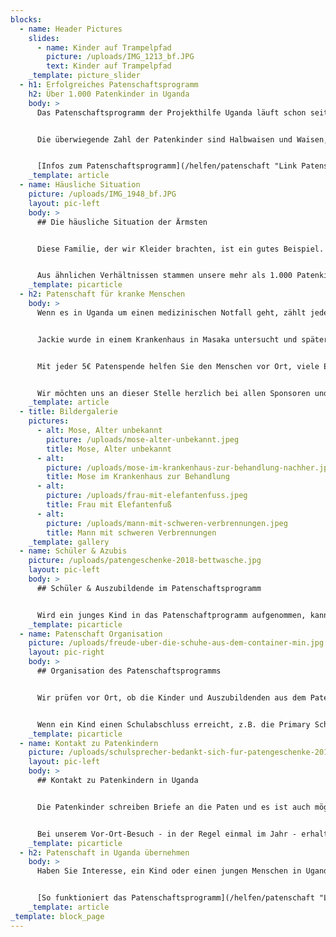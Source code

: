 ```yaml
---
blocks:
  - name: Header Pictures
    slides:
      - name: Kinder auf Trampelpfad
        picture: /uploads/IMG_1213_bf.JPG
        text: Kinder auf Trampelpfad
    _template: picture_slider
  - h1: Erfolgreiches Patenschaftsprogramm
    h2: Über 1.000 Patenkinder in Uganda
    body: >
      Das Patenschaftsprogramm der Projekthilfe Uganda läuft schon seit vielen Jahren und ist stetig angewachsen. Derzeit sind mehr als 1.000 Kinder und junge Erwachsene im Programm. Dies zeigt zum einen die Hilfsbedürftigkeit der Menschen in Uganda, aber zugleich auch die Bereitschaft der Menschen in Deutschland, einem Kind in Afrika eine Ausbildung zu ermöglichen.


      Die überwiegende Zahl der Patenkinder sind Halbwaisen und Waisen, deren Eltern an Aids gestorben sind und die bei einer Oma wohnen. Von solchen Familien nehmen unsere Vertrauensleute vor Ort Kinder auf unsere Liste für das Patenschaftprogramm. Für diese suchen wir Paten, die bereit sind, Schule und Ausbildung zu finanzieren.


      [Infos zum Patenschaftsprogramm](/helfen/patenschaft "Link Patenschaft")
    _template: article
  - name: Häusliche Situation
    picture: /uploads/IMG_1948_bf.JPG
    layout: pic-left
    body: >
      ## Die häusliche Situation der Ärmsten


      Diese Familie, der wir Kleider brachten, ist ein gutes Beispiel. Mutter und Vater haben Aids wie ein Viertel der Bevölkerung im Busch. Die Mutter ist schon sehr schwach und muss ihre Kinder und einige einer verstorbenen Schwester versorgen. Der Vater und ein Sohn haben Würmer in den Fußsohlen, die unbehandelt zur geistigen Behinderung führen. Drei ihrer Kinder sind gestorben, eines an einer Infektionskrankheit, eines bekam zu früh ein Kind und hätte einen Kaiserschnitt gebraucht, eines hat die Malaria nicht überlebt. Der Junge links hat eine schwere Malaria überstanden, ist aber seitdem geistig behindert. Sie leben in einer Hütte ohne Betten und Wolldecken und haben nur ein kleines Stück Land, das kaum zur Ernährung reicht.


      Aus ähnlichen Verhältnissen stammen unsere mehr als 1.000 Patenkinder.
    _template: picarticle
  - h2: Patenschaft für kranke Menschen
    body: >
      Wenn es in Uganda um einen medizinischen Notfall geht, zählt jede Sekunde. Bei einer kritischen Entbindung oder der Behandlung eines unterernährten Kindes ist keine Zeit zu verlieren. Die häufigsten Todesursachen einer schwangeren/gebärenden Frau sind Blutungen, Blutvergiftung, Geburtshindernisse und verpfuschte Abtreibungen. Während die Sponsorenkinder durch die finanzielle Unterstützung der Paten medizinisch abgesichert sind, können eine Vielzahl an armen Kindern und Erwachsenen im Umkreis von Kyamuliibwa nur hoffen, dass ein Arzt diese im örtlichen Krankenhaus umsonst behandeln kann. Oft fehlt das nötige Kleingeld, was zur Folge hat, dass Eltern oft ihre kranken Kinder und sich selbst nicht auf den Weg in ein Krankenhaus begeben. So können z.B. keine Malariabehandlungen oder eine Blinddarmoperation durchgeführt werden. Aus der Not heraus lassen diese sich stattdessen von „Privatheilern“ behandeln, die mit fragwürdigen medizinischen Praktiken und unqualifiziertem Personal ihre Geschäfte treiben. Ein unterernährtes Kind ist somit häufig chancenlos. Die 6-jährige Jackie aus Kyamuliibwa hingegen hatte großes Glück: Unsere Mitarbeiter vor Ort wurden bei einem der regelmäßigen Besuche im Busch auf sie aufmerksam – sie war stark unterernährt und machte einen geschwächten Eindruck. Ihr Gesicht war aufgedunsen, sie hatte durch Wassereinlagerungen einen aufgeblähten Bauch und litt an Leber- und Hautschäden sowie an Abmagerung.


      Jackie wurde in einem Krankenhaus in Masaka untersucht und später aufgepäppelt. Heute hat sie einen Sponsor gefunden und ist in einer der gut besuchten Patenschulen (St.Kizito) Schülerin und ist ein gesundes, glückliches Mädchen. Und das wollen wir noch für viele weitere kranke Menschen und Kinder in Kyamuliibwa erreichen.


      Mit jeder 5€ Patenspende helfen Sie den Menschen vor Ort, viele Erkrankungen erfolgreich behandeln zu können.


      Wir möchten uns an dieser Stelle herzlich bei allen Sponsoren und Spendern bedanken, die unseren Verein auf verschiedenste Weisen unterstützen!
    _template: article
  - title: Bildergalerie
    pictures:
      - alt: Mose, Alter unbekannt
        picture: /uploads/mose-alter-unbekannt.jpeg
        title: Mose, Alter unbekannt
      - alt: 
        picture: /uploads/mose-im-krankenhaus-zur-behandlung-nachher.jpeg
        title: Mose im Krankenhaus zur Behandlung 
      - alt: 
        picture: /uploads/frau-mit-elefantenfuss.jpeg
        title: Frau mit Elefantenfuß
      - alt: 
        picture: /uploads/mann-mit-schweren-verbrennungen.jpeg
        title: Mann mit schweren Verbrennungen
    _template: gallery
  - name: Schüler & Azubis
    picture: /uploads/patengeschenke-2018-bettwasche.jpg
    layout: pic-left
    body: >
      ## Schüler & Auszubildende im Patenschaftsprogramm


      Wird ein junges Kind in das Patenschaftprogramm aufgenommen, kann ein Pate das Patenkind bis zum Schulabschluss oder beruflichen Abschluss unterstützen. Auf der Liste sind aber auch Jugendliche, die einen Paten für eine Ausbildung wünschen, damit sie einen richtigen Beruf erlernen können.
    _template: picarticle
  - name: Patenschaft Organisation
    picture: /uploads/freude-uber-die-schuhe-aus-dem-container-min.jpg
    layout: pic-right
    body: >
      ## Organisation des Patenschaftsprogramms


      Wir prüfen vor Ort, ob die Kinder und Auszubildenden aus dem Patenschaftsprogramm in der Schule sind und ob die Daten korrekt erfasst sind - also ob die Kinder auch in die entsprechenden Klassenstufen gehen.


      Wenn ein Kind einen Schulabschluss erreicht, z.B. die Primary School abschließt, fragen wir beim Paten an, ob eine weiterführende Schule oder eine Ausbildung weiter unterstützt würde oder suchen alternativ einen neuen Paten. Hat ein Patenkind einen Schulabschluss oder einen Berufsabschluss erreicht und es ist keine weitere Patenschaft erfoderlich, wird der Pate selbstverständlich auch darüber informiert. Gerne kann dann eine neue Patenschaft aufgenommen werden.
    _template: picarticle
  - name: Kontakt zu Patenkindern
    picture: /uploads/schulsprecher-bedankt-sich-fur-patengeschenke-2018-min.jpg
    layout: pic-left
    body: >
      ## Kontakt zu Patenkindern in Uganda


      Die Patenkinder schreiben Briefe an die Paten und es ist auch möglich, einem Patenkind einen Brief auf Englisch zukommen zu lassen.


      Bei unserem Vor-Ort-Besuch - in der Regel einmal im Jahr - erhalten Patenkinder ein sogenanntes Patengeschenk, z.B. Bettwäsche, neue Bekleidung oder Schulutensilien. So bekommen wir persönlichen Kontakt zu den Patenkindern.
    _template: picarticle
  - h2: Patenschaft in Uganda übernehmen
    body: >
      Haben Sie Interesse, ein Kind oder einen jungen Menschen in Uganda mit einer Patenschaft zu fördern?


      [So funktioniert das Patenschaftsprogramm](/helfen/patenschaft "Link Patenschaft")
    _template: article
_template: block_page
---
```

